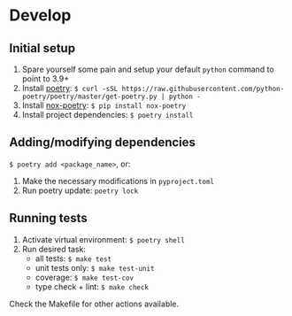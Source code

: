 # Develop
## Initial setup
1. Spare yourself some pain and setup your default `python` command to point to 3.9+
2. Install [poetry](https://python-poetry.org/docs/#installation): `$ curl -sSL https://raw.githubusercontent.com/python-poetry/poetry/master/get-poetry.py | python -`
3. Install [nox-poetry](https://github.com/cjolowicz/nox-poetry): `$ pip install nox-poetry`
4. Install project dependencies: `$ poetry install`

## Adding/modifying dependencies
`$ poetry add <package_name>`, or:
1. Make the necessary modifications in `pyproject.toml`
2. Run poetry update: `poetry lock`

## Running tests
1. Activate virtual environment: `$ poetry shell`
2. Run desired task:
   * all tests: `$ make test`
   * unit tests only: `$ make test-unit`
   * coverage: `$ make test-cov`
   * type check + lint: `$ make check`

Check the Makefile for other actions available.
